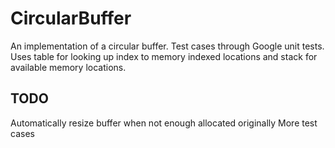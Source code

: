 # CircularBuffer
An implementation of a circular buffer. Test cases through Google unit tests.
Uses table for looking up index to memory indexed locations and stack for available memory locations.

## TODO
Automatically resize buffer when not enough allocated originally
More test cases
